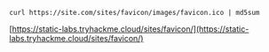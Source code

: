 ```shell-session
curl https://site.com/sites/favicon/images/favicon.ico | md5sum
```
[https://static-labs.tryhackme.cloud/sites/favicon/](https://static-labs.tryhackme.cloud/sites/favicon/)